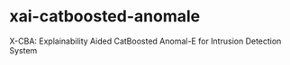 # xai-catboosted-anomale
X-CBA: Explainability Aided CatBoosted Anomal-E for Intrusion Detection System
